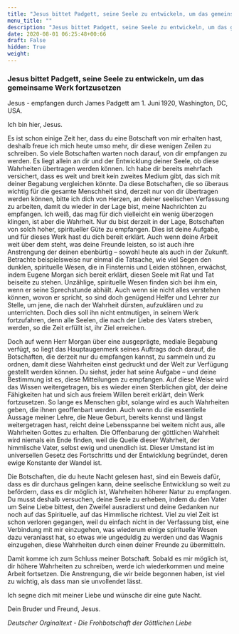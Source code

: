 ```yaml
---
title: "Jesus bittet Padgett, seine Seele zu entwickeln, um das gemeinsame Werk fortzusetzen"
menu_title: ""
description: "Jesus bittet Padgett, seine Seele zu entwickeln, um das gemeinsame Werk fortzusetzen"
date: 2020-08-01 06:25:48+00:66
draft: False
hidden: True
weight:
---
```

### Jesus bittet Padgett, seine Seele zu entwickeln, um das gemeinsame Werk fortzusetzen

Jesus - empfangen durch James Padgett am 1. Juni 1920, Washington, DC, USA.

Ich bin hier, Jesus.

Es ist schon einige Zeit her, dass du eine Botschaft von mir erhalten hast, deshalb freue ich mich heute umso mehr, dir diese wenigen Zeilen zu schreiben. So viele Botschaften warten noch darauf, von dir empfangen zu werden. Es liegt allein an dir und der Entwicklung deiner Seele, ob diese Wahrheiten übertragen werden können. Ich habe dir bereits mehrfach versichert, dass es weit und breit kein zweites Medium gibt, das sich mit deiner Begabung vergleichen könnte. Da diese Botschaften, die so überaus wichtig für die gesamte Menschheit sind, derzeit nur von dir übertragen werden können, bitte ich dich von Herzen, an deiner seelischen Verfassung zu arbeiten, damit du wieder in der Lage bist, meine Nachrichten zu empfangen. Ich weiß, das mag für dich vielleicht ein wenig überzogen klingen, ist aber die Wahrheit. Nur du bist derzeit in der Lage, Botschaften von solch hoher, spiritueller Güte zu empfangen. Dies ist deine Aufgabe, und für dieses Werk hast du dich bereit erklärt. Auch wenn deine Arbeit weit über dem steht, was deine Freunde leisten, so ist auch ihre Anstrengung der deinen ebenbürtig – sowohl heute als auch in der Zukunft. Betrachte beispielsweise nur einmal die Tatsache, wie viel Segen den dunklen, spirituelle Wesen, die in Finsternis und Leiden stöhnen, erwächst, indem Eugene Morgan sich bereit erklärt, diesen Seele mit Rat und Tat beiseite zu stehen. Unzählige, spirituelle Wesen finden sich bei ihm ein, wenn er seine Sprechstunde abhält. Auch wenn sie nicht alles verstehen können, wovon er spricht, so sind doch genügend Helfer und Lehrer zur Stelle, um jene, die nach der Wahrheit dürsten, aufzuklären und zu unterrichten. Doch dies soll ihn nicht entmutigen, in seinem Werk fortzufahren, denn alle Seelen, die nach der Liebe des Vaters streben, werden, so die Zeit erfüllt ist, ihr Ziel erreichen.

Doch auf wenn Herr Morgan über eine ausgeprägte, mediale Begabung verfügt, so liegt das Hauptaugenmerk seines Auftrags doch darauf, die Botschaften, die derzeit nur du empfangen kannst, zu sammeln und zu ordnen, damit diese Wahrheiten einst gedruckt und der Welt zur Verfügung gestellt werden können. Du siehst, jeder hat seine Aufgabe – und deine Bestimmung ist es, diese Mitteilungen zu empfangen. Auf diese Weise wird das Wissen weitergetragen, bis es wieder einen Sterblichen gibt, der deine Fähigkeiten hat und sich aus freiem Willen bereit erklärt, dein Werk fortzusetzen. So lange es Menschen gibt, solange wird es auch Wahrheiten geben, die ihnen geoffenbart werden. Auch wenn du die essentielle Aussage meiner Lehre, die Neue Geburt, bereits kennst und längst weitergetragen hast, reicht deine Lebensspanne bei weitem nicht aus, alle Wahrheiten Gottes zu erhalten. Die Offenbarung der göttlichen Wahrheit wird niemals ein Ende finden, weil die Quelle dieser Wahrheit, der himmlische Vater, selbst ewig und unendlich ist. Dieser Umstand ist im universellen Gesetz des Fortschritts und der Entwicklung begründet, deren ewige Konstante der Wandel ist.

Die Botschaften, die du heute Nacht gelesen hast, sind ein Beweis dafür, dass es dir durchaus gelingen kann, deine seelische Entwicklung so weit zu befördern, dass es dir möglich ist, Wahrheiten höherer Natur zu empfangen. Du musst deshalb versuchen, deine Seele zu erheben, indem du den Vater um Seine Liebe bittest, den Zweifel ausradierst und deine Gedanken nur noch auf das Spirituelle, auf das Himmlische richtest. Viel zu viel Zeit ist schon verloren gegangen, weil du einfach nicht in der Verfassung bist, eine Verbindung mit mir einzugehen, was wiederum einige spirituelle Wesen dazu veranlasst hat, so etwas wie ungeduldig zu werden und das Wagnis einzugehen, diese Wahrheiten durch einen deiner Freunde zu übermitteln.

Damit komme ich zum Schluss meiner Botschaft. Sobald es mir möglich ist, dir höhere Wahrheiten zu schreiben, werde ich wiederkommen und meine Arbeit fortsetzen. Die Anstrengung, die wir beide begonnen haben, ist viel zu wichtig, als dass man sie unvollendet lässt.  

Ich segne dich mit meiner Liebe und wünsche dir eine gute Nacht.  

Dein Bruder und Freund, Jesus.

*Deutscher Orginaltext - Die Frohbotschaft der Göttlichen Liebe*
